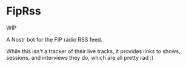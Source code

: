 # FipRss

WIP

A Nostr bot for the FIP radio RSS feed.

While this isn't a tracker of their live tracks, it provides links to shows, sessions, and interviews they do, which are all pretty rad :) 


